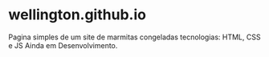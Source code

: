 # wellington.github.io

Pagina simples de um site de marmitas congeladas
tecnologias: HTML, CSS e JS
Ainda em Desenvolvimento.
